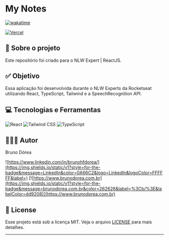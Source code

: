 # My Notes

[![wakatime](https://wakatime.com/badge/user/68660678-6b86-4b78-98df-f5f41a37e1bc/project/018d8dea-b44c-41f6-a947-0a3ba9764b8d.svg)](https://wakatime.com/badge/user/68660678-6b86-4b78-98df-f5f41a37e1bc/project/018d8dea-b44c-41f6-a947-0a3ba9764b8d)

[![Vercel](https://img.shields.io/static/v1?style=for-the-badge&message=Vercel&color=000000&logo=Vercel&logoColor=FFFFFF&label=)](https://nlw-expert-notes-neon.vercel.app/)

## 💼 Sobre o projeto

Este repositório foi criado para o NLW Expert | ReactJS.

## ✅ Objetivo

Essa aplicação foi desenvolvida durante o NLW Experts da Rocketseat utilizando React, TypeScript, Tailwind e a SpeechRecognition API.

## 💻 Tecnologias e Ferramentas

![React](https://img.shields.io/static/v1?style=for-the-badge&message=React&color=222222&logo=React&logoColor=61DAFB&label=)
![Tailwind CSS](https://img.shields.io/static/v1?style=for-the-badge&message=Tailwind+CSS&color=222222&logo=Tailwind+CSS&logoColor=06B6D4&label=)
![TypeScript](https://img.shields.io/static/v1?style=for-the-badge&message=TypeScript&color=3178C6&logo=TypeScript&logoColor=FFFFFF&label=)

## 👨🏽‍💻 Autor

Bruno Dórea

![https://www.linkedin.com/in/brunohfdorea/](https://img.shields.io/static/v1?style=for-the-badge&message=LinkedIn&color=0A66C2&logo=LinkedIn&logoColor=FFFFFF&label=)
[![https://www.brunodorea.com.br](https://img.shields.io/static/v1?style=for-the-badge&message=brunodorea.com.br&color=262626&label=%3Cb/%3E&labelColor=dd9208)](https://www.brunodorea.com.br)

## 📝 License

Esse projeto está sob a licença MIT. Veja o arquivo [LICENSE](LICENSE) para mais detalhes.

---
